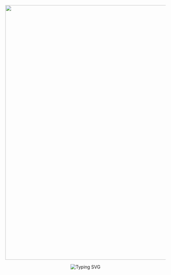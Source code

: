 <p align="center">
   <a href="https://github.com/OFC-YOVANI">
    <img src="https://i.imgur.com/fX5rxGE.jpeg" width="800"> </a>
    </p>


<div align="center">
    <img
        src="https://readme-typing-svg.herokuapp.com?font=ShadowsIntoLightsize=50&duration=5500&color=fc7b03&background=FF673200&center=true&vCenter=true&lines=Hello,+I+am+Yovani;Welcome+to+my+GitHub"
            alt="Typing SVG"
        />
    </a>
</p>
</div>
